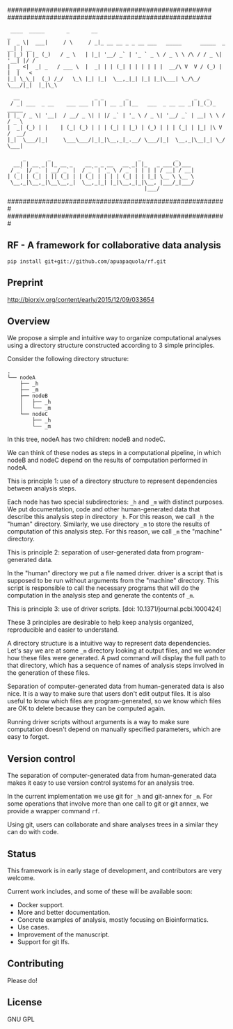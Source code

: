 #####################################################
#####################################################
```
 ____  _____       _       __                                             _     
|  _ \|  ___|     / \     / _|_ __ __ _ _ __ ___   _____      _____  _ __| | __ 
| |_) | |_ (_)   / _ \   | |_| '__/ _` | '_ ` _ \ / _ \ \ /\ / / _ \| '__| |/ / 
|  _ <|  _| _   / ___ \  |  _| | | (_| | | | | | |  __/\ V  V / (_) | |  |   <  
|_| \_\_|  (_) /_/   \_\ |_| |_|  \__,_|_| |_| |_|\___| \_/\_/ \___/|_|  |_|\_\ 
 
  __                        _ _       _                     _   _            
 / _| ___  _ __    ___ ___ | | | __ _| |__   ___  _ __ __ _| |_(_)_   _____  
| |_ / _ \| '__|  / __/ _ \| | |/ _` | '_ \ / _ \| '__/ _` | __| \ \ / / _ \ 
|  _| (_) | |    | (_| (_) | | | (_| | |_) | (_) | | | (_| | |_| |\ V /  __/ 
|_|  \___/|_|     \___\___/|_|_|\__,_|_.__/ \___/|_|  \__,_|\__|_| \_/ \___| 

     _       _                            _           _     
  __| | __ _| |_ __ _    __ _ _ __   __ _| |_   _ ___(_)___ 
 / _` |/ _` | __/ _` |  / _` | '_ \ / _` | | | | / __| / __|
| (_| | (_| | || (_| | | (_| | | | | (_| | | |_| \__ \ \__ \
 \__,_|\__,_|\__\__,_|  \__,_|_| |_|\__,_|_|\__, |___/_|___/
                                            |___/           
```
#########################################################
#########################################################

## RF - A framework for collaborative data analysis

```
pip install git+git://github.com/apuapaquola/rf.git
```

## Preprint 

 http://biorxiv.org/content/early/2015/12/09/033654
 
## Overview

We propose a simple and intuitive way to organize computational analyses using a directory structure constructed according to 3 simple principles.

Consider the following directory structure:

    .
    └── nodeA
        ├── _h
        ├── _m
        ├── nodeB
        │   ├── _h
        │   └── _m
        └── nodeC
            ├── _h
            └── _m


In this tree, nodeA has two children: nodeB and nodeC.

We can think of these nodes as steps in a computational pipeline, in which nodeB and nodeC depend on the results of computation performed in nodeA.

This is principle 1: use of a directory structure to represent dependencies between analysis steps.

Each node has two special subdirectories: `_h` and `_m` with distinct purposes. We put documentation, code and other human-generated data that describe this analysis step in directory `_h`. For this reason, we call `_h` the "human" directory. Similarly, we use directory `_m` to store the results of computation of this analysis step. For this reason, we call `_m` the "machine" directory.

This is principle 2: separation of user-generated data from program-generated data.

In the "human" directory we put a file named driver. driver is a script that is supposed to be run without arguments from the "machine" directory. This script is responsible to call the necessary programs that will do the computation in the analysis step and generate the contents of `_m`.

This is principle 3: use of driver scripts. [doi: 10.1371/journal.pcbi.1000424]


These 3 principles are desirable to help keep analysis organized, reproducible and easier to understand.

A directory structure is a intuitive way to represent data dependencies. Let's say we are at some `_m` directory looking at output files, and we wonder how these files were generated. A pwd command will display the full path to that directory, which has a sequence of names of analysis steps involved in the generation of these files.

Separation of computer-generated data from human-generated data is also nice. It is a way to make sure that users don't edit output files. It is also useful to know which files are program-generated, so we know which files are OK to delete because they can be computed again.

Running driver scripts without arguments is a way to make sure computation doesn't depend on manually specified parameters, which are easy to forget.



## Version control

The separation of computer-generated data from human-generated data makes it easy to use version control systems for an analysis tree.

In the current implementation we use git for `_h` and git-annex for `_m`. For some operations that involve more than one call to git or git annex, we provide a wrapper command `rf`.

Using git, users can collaborate and share analyses trees in a similar they can do with code.



## Status

This framework is in early stage of development, and contributors are very welcome.


Current work includes, and some of these will be available soon:

* Docker support.
* More and better documentation.
* Concrete examples of analysis, mostly focusing on Bioinformatics.
* Use cases.
* Improvement of the manuscript.
* Support for git lfs.

## Contributing

Please do!

## License
 
GNU GPL

